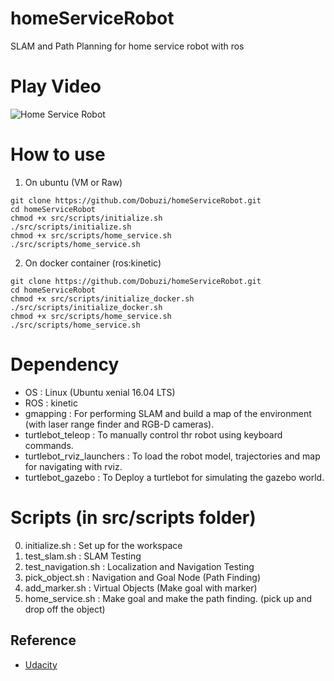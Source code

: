 # homeServiceRobot

SLAM and Path Planning for home service robot with ros

# Play Video

![Home Service Robot](homeService.gif)

# How to use

1. On ubuntu (VM or Raw)

```
git clone https://github.com/Dobuzi/homeServiceRobot.git
cd homeServiceRobot
chmod +x src/scripts/initialize.sh
./src/scripts/initialize.sh
chmod +x src/scripts/home_service.sh
./src/scripts/home_service.sh
```

2. On docker container (ros:kinetic)

```
git clone https://github.com/Dobuzi/homeServiceRobot.git
cd homeServiceRobot
chmod +x src/scripts/initialize_docker.sh
./src/scripts/initialize_docker.sh
chmod +x src/scripts/home_service.sh
./src/scripts/home_service.sh
```

# Dependency

-   OS : Linux (Ubuntu xenial 16.04 LTS)
-   ROS : kinetic
-   gmapping : For performing SLAM and build a map of the environment (with laser range finder and RGB-D cameras).
-   turtlebot_teleop : To manually control thr robot using keyboard commands.
-   turtlebot_rviz_launchers : To load the robot model, trajectories and map for navigating with rviz.
-   turtlebot_gazebo : To Deploy a turtlebot for simulating the gazebo world.

# Scripts (in src/scripts folder)

0. initialize.sh : Set up for the workspace
1. test_slam.sh : SLAM Testing
2. test_navigation.sh : Localization and Navigation Testing
3. pick_object.sh : Navigation and Goal Node (Path Finding)
4. add_marker.sh : Virtual Objects (Make goal with marker)
5. home_service.sh : Make goal and make the path finding. (pick up and drop off the object)

## Reference

-   [Udacity](https://www.udacity.com)
